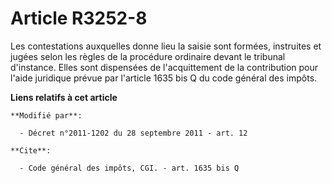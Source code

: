 # Article R3252-8

Les contestations auxquelles donne lieu la saisie sont formées, instruites et jugées selon les règles de la procédure
ordinaire devant le tribunal d'instance. Elles sont dispensées de l'acquittement de la contribution pour l'aide juridique
prévue par l'article 1635 bis Q du code général des impôts.

**Liens relatifs à cet article**

	**Modifié par**:

	  - Décret n°2011-1202 du 28 septembre 2011 - art. 12

	**Cite**:

	  - Code général des impôts, CGI. - art. 1635 bis Q
